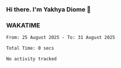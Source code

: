 ### Hi there. I'm Yakhya Diome 👋

### WAKATIME
<!--START_SECTION:waka-->

```txt
From: 25 August 2025 - To: 31 August 2025

Total Time: 0 secs

No activity tracked
```

<!--END_SECTION:waka-->
